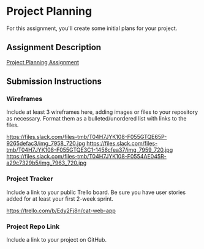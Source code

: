 # Project Planning
For this assignment, you'll create some initial plans for your project.

## Assignment Description
[Project Planning Assignment](https://education.launchcode.org/liftoff/modules/assignments/project-planning)

## Submission Instructions

### Wireframes

Include at least 3 wireframes here, adding images or files to your repository as necessary. Format them as a bulleted/unordered list with links to the files.


https://files.slack.com/files-tmb/T04H7JYK108-F055GTQE65P-9265defac3/img_7958_720.jpg
https://files.slack.com/files-tmb/T04H7JYK108-F055GTQE3C1-1456cfea37/img_7959_720.jpg
https://files.slack.com/files-tmb/T04H7JYK108-F0554AE045R-a29c7329b5/img_7963_720.jpg

### Project Tracker

Include a link to your public Trello board. Be sure you have user stories added for at least your first 2-week sprint.

https://trello.com/b/Edy2Fj8n/cat-web-app

### Project Repo Link

Include a link to your project on GitHub.

